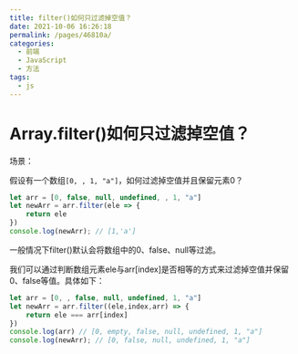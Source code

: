 ```yaml
---
title: filter()如何只过滤掉空值？
date: 2021-10-06 16:26:18
permalink: /pages/46810a/
categories:
  - 前端
  - JavaScript
  - 方法
tags:
  - js
---
```

# Array.filter()如何只过滤掉空值？

场景：

假设有一个数组`[0, , 1, "a"]`，如何过滤掉空值并且保留元素0？

```js
let arr = [0, false, null, undefined, , 1, "a"]
let newArr = arr.filter(ele => {
    return ele
})
console.log(newArr); // [1,'a']
```

一般情况下filter()默认会将数组中的0、false、null等过滤。

<!-- more -->

我们可以通过判断数组元素ele与arr[index]是否相等的方式来过滤掉空值并保留0、false等值。具体如下：

```js
let arr = [0, , false, null, undefined, 1, "a"]
let newArr = arr.filter((ele,index,arr) => {
    return ele === arr[index]
})
console.log(arr) // [0, empty, false, null, undefined, 1, "a"]
console.log(newArr); // [0, false, null, undefined, 1, "a"]
```
